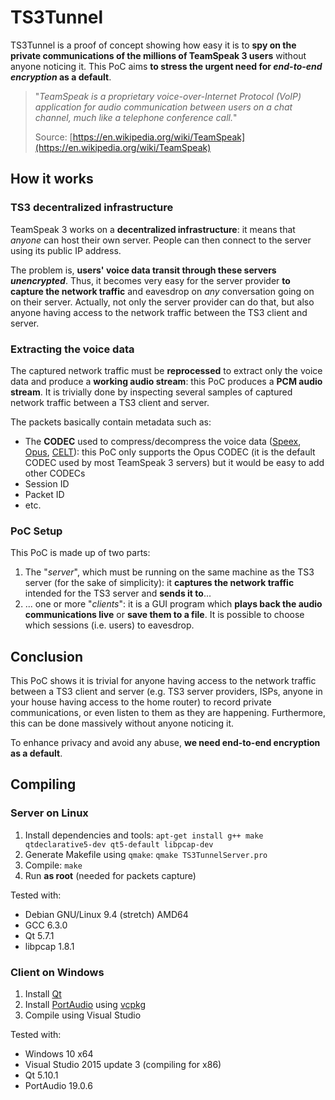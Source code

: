 # TS3Tunnel

TS3Tunnel is a proof of concept showing how easy it is to **spy on the private communications of the millions of TeamSpeak 3 users** without anyone noticing it. This PoC aims **to stress the urgent need for _end-to-end encryption_ as a default**.

> "_TeamSpeak is a proprietary voice-over-Internet Protocol (VoIP) application for audio communication between users on a chat channel, much like a telephone conference call._"
> 
> Source: [https://en.wikipedia.org/wiki/TeamSpeak](https://en.wikipedia.org/wiki/TeamSpeak)


## How it works

### TS3 decentralized infrastructure

TeamSpeak 3 works on a **decentralized infrastructure**: it means that _anyone_ can host their own server. People can then connect to the server using its public IP address.

The problem is, **users' voice data transit through these servers _unencrypted_**. Thus, it becomes very easy for the server provider **to capture the network traffic** and eavesdrop on _any_ conversation going on on their server. Actually, not only the server provider can do that, but also anyone having access to the network traffic between the TS3 client and server.


### Extracting the voice data

The captured network traffic must be **reprocessed** to extract only the voice data and produce a **working audio stream**: this PoC produces a **PCM audio stream**. It is trivially done by inspecting several samples of captured network traffic between a TS3 client and server.

The packets basically contain metadata such as:
* The **CODEC** used to compress/decompress the voice data ([Speex](https://www.speex.org/), [Opus](http://opus-codec.org/), [CELT](http://celt-codec.org/)): this PoC only supports the Opus CODEC (it is the default CODEC used by most TeamSpeak 3 servers) but it would be easy to add other CODECs
* Session ID
* Packet ID
* etc.


### PoC Setup

This PoC is made up of two parts:
1. The "_server_", which must be running on the same machine as the TS3 server (for the sake of simplicity): it **captures the network traffic** intended for the TS3 server and **sends it to**...
2. ... one or more "_clients_": it is a GUI program which **plays back the audio communications live** or **save them to a file**. It is possible to choose which sessions (i.e. users) to eavesdrop.


## Conclusion

This PoC shows it is trivial for anyone having access to the network traffic between a TS3 client and server (e.g. TS3 server providers, ISPs, anyone in your house having access to the home router) to record private communications, or even listen to them as they are happening. Furthermore, this can be done massively without anyone noticing it.

To enhance privacy and avoid any abuse, **we need end-to-end encryption as a default**.


## Compiling

### Server on Linux

1. Install dependencies and tools: `apt-get install g++ make qtdeclarative5-dev qt5-default libpcap-dev`
2. Generate Makefile using `qmake`: `qmake TS3TunnelServer.pro`
3. Compile: `make`
4. Run **as root** (needed for packets capture)

Tested with:
* Debian GNU/Linux 9.4 (stretch) AMD64
* GCC 6.3.0
* Qt 5.7.1
* libpcap 1.8.1


### Client on Windows

1. Install [Qt](https://www.qt.io/)
2. Install [PortAudio](http://portaudio.com/) using [vcpkg](https://github.com/Microsoft/vcpkg)
3. Compile using Visual Studio

Tested with:
* Windows 10 x64
* Visual Studio 2015 update 3 (compiling for x86)
* Qt 5.10.1
* PortAudio 19.0.6

